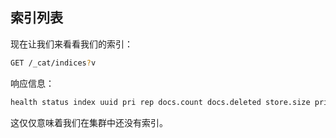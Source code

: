 ## 索引列表

现在让我们来看看我们的索引：

```sh
GET /_cat/indices?v
```

响应信息：

```txt
health status index uuid pri rep docs.count docs.deleted store.size pri.store.size
```

这仅仅意味着我们在集群中还没有索引。

